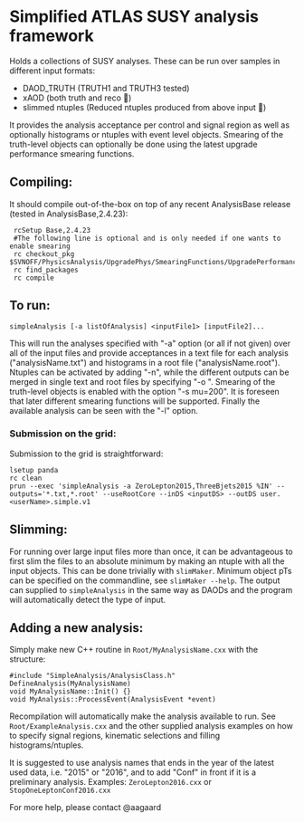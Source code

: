 # Simplified ATLAS SUSY analysis framework

Holds a collections of SUSY analyses. These can be run over samples in different
input formats:  
*  DAOD_TRUTH      (TRUTH1 and TRUTH3 tested)  
*  xAOD            (both truth and reco :construction_worker:)  
*  slimmed ntuples (Reduced ntuples produced from above input :construction_worker:)

It provides the analysis acceptance per control and signal region as well as 
optionally histograms or ntuples with event level objects. Smearing of the truth-level objects 
can optionally be done using the latest upgrade performance smearing functions.

## Compiling:
It should compile out-of-the-box on top of any recent AnalysisBase release 
(tested in AnalysisBase,2.4.23):
```
 rcSetup Base,2.4.23
 #The following line is optional and is only needed if one wants to enable smearing 
 rc checkout_pkg $SVNOFF/PhysicsAnalysis/UpgradePhys/SmearingFunctions/UpgradePerformanceFunctions/tags
 rc find_packages
 rc compile
```

## To run:  
```
simpleAnalysis [-a listOfAnalysis] <inputFile1> [inputFile2]...
```
This will run the analyses specified with "-a" option (or all if not given)
over all of the input files and provide acceptances in a text file for each 
analysis ("analysisName.txt") and histograms in a root file ("analysisName.root").
Ntuples can be activated by adding "-n", while the different outputs can be 
merged in single text and root files by specifying "-o <name>". 
Smearing of the truth-level objects is enabled with the option "-s mu=200".
It is foreseen that later different smearing functions will be supported.
Finally the available analysis can be seen with the "-l" option.

### Submission on the grid:
Submission to the grid is straightforward:
```
lsetup panda
rc clean
prun --exec 'simpleAnalysis -a ZeroLepton2015,ThreeBjets2015 %IN' --outputs='*.txt,*.root' --useRootCore --inDS <inputDS> --outDS user.<userName>.simple.v1
```

## Slimming:
For running over large input files more than once, it can be advantageous to
first slim the files to an absolute minimum by making an ntuple with all the
input objects. This can be done trivially with `slimMaker`. Minimum object pTs
can be specified on the commandline, see `slimMaker --help`. The output can
supplied to `simpleAnalysis` in the same way as DAODs and the program will
automatically detect the type of input.

## Adding a new analysis:  
Simply make new C++ routine in `Root/MyAnalysisName.cxx` with the structure:  
```
#include "SimpleAnalysis/AnalysisClass.h"  
DefineAnalysis(MyAnalysisName)  
void MyAnalysisName::Init() {}  
void MyAnalysis::ProcessEvent(AnalysisEvent *event)  
```

Recompilation will automatically make the analysis available to run. See 
`Root/ExampleAnalysis.cxx` and the other supplied analysis examples on 
how to specify signal regions, kinematic selections and filling 
histograms/ntuples.

It is suggested to use analysis names that ends in the year of the latest used
data, i.e. "2015" or "2016", and to add "Conf" in front if it is a preliminary
analysis. Examples: `ZeroLepton2016.cxx` or `StopOneLeptonConf2016.cxx`

For more help, please contact @aagaard
